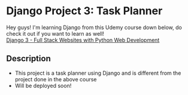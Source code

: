 <h1> Django Project 3: Task Planner </h1>

Hey guys! I'm learning Django from this Udemy course down below, do check it out if you want to learn as well!<br>
[Django 3 - Full Stack Websites with Python Web Development](https://www.udemy.com/course/django-3-make-websites-with-python-tutorial-beginner-learn-bootstrap/)

## Description
* This project is a task planner using Django and is different from the project done in the above course
* Will be deployed soon!
